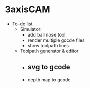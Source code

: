 # 3axisCAM

+ To-do list
    - Simulator:
        + add ball nose tool
        + render multiple gocde files
        + show toolpath lines
    - Toolpath generator & editor
        + svg to gcode
            - 
        + depth map to gcode

